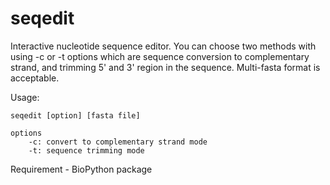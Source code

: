 # seqedit
Interactive nucleotide sequence editor. You can choose two methods with using -c or -t options which are sequence conversion to complementary strand, and trimming 5' and 3' region in the sequence. Multi-fasta format is acceptable.

Usage:

    seqedit [option] [fasta file]
    
    options
        -c: convert to complementary strand mode
        -t: sequence trimming mode

Requirement
    - BioPython package
